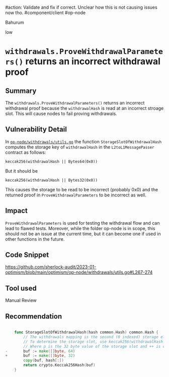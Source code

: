 #action: Validate and fix if correct. Unclear how this is not causing issues now tho.
#component/client
#op-node

Bahurum

low

# `withdrawals.ProveWithdrawalParameters()` returns an incorrect withdrawal proof

## Summary
The `withdrawals.ProveWithdrawalParameters()` returns an incorrect withdrawal proof because the `withdrawalHash` is read at an incorrect stroage slot. This will cause nodes to fail proving withdrawals.

## Vulnerability Detail
In [`op-node/withdrawals/utils.go`](https://github.com/sherlock-audit/2023-01-optimism/blob/main/optimism/op-node/withdrawals/utils.go#L271) the function `StorageSlotOfWithdrawalHash` computes the storage key of `withdrawalHash` in the `L2toL1MessagePasser` contract as follows:

`keccak256(withdrawalHash || Bytes64(0x0))`

But it should be

`keccak256(withdrawalHash || Bytes32(0x0))`

This causes the storage to be read to be incorrect (probably 0x0) and the returned proof in `ProveWithdrawalParameters` to be incorrect as well.

## Impact
`ProveWithdrawalParameters` is used for testing the withdrawal flow and can lead to flawed tests.
Moreover, while the folder op-node is in scope, this should not be an issue at the current time, but it can become one if used in other functions in the future.

## Code Snippet
https://github.com/sherlock-audit/2023-01-optimism/blob/main/optimism/op-node/withdrawals/utils.go#L267-274

## Tool used

Manual Review

## Recommendation

```go

    func StorageSlotOfWithdrawalHash(hash common.Hash) common.Hash {
        // The withdrawals mapping is the second (0 indexed) storage element in the Withdrawer contract.
        // To determine the storage slot, use keccak256(withdrawalHash ++ p)
        // Where p is the 32 byte value of the storage slot and ++ is concatenation
-       buf := make([]byte, 64)
+       buf := make([]byte, 32)
        copy(buf, hash[:])
        return crypto.Keccak256Hash(buf)
    }

```